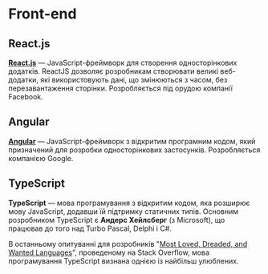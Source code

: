 # Front-end

## React.js

**[React.js](https://facebook.github.io/react/)** — JavaScript-фреймворк для створення односторінкових додатків. ReactJS дозволяє розробникам створювати великі веб-додатки, які використовують дані, що змінюються з часом, без перезавантаження сторінки. Розробляється під орудою компанії Facebook.

## Angular

**[Angular](https://angular.io)** — JavaScript-фреймворк з відкритим програмним кодом, який призначений для розробки односторінкових застосунків. Розробляється компанією Google.

## TypeScript

**TypeScript** — мова програмування з відкритим кодом, яка розширює мову JavaScript, додавши їй підтримку статичних типів. Основним розробником TypeScript є **Андерс Хейлсберг** (з Microsoft), що працював до того над Turbo Pascal, Delphi і C#.

В останньому опитуванні для розробників "[Most Loved, Dreaded, and Wanted Languages](https://insights.stackoverflow.com/survey/2017#technology-most-loved-dreaded-and-wanted-languages)", проведеному на Stack Overflow, мова програмування TypeScript визнана однією із найбільш улюблених.